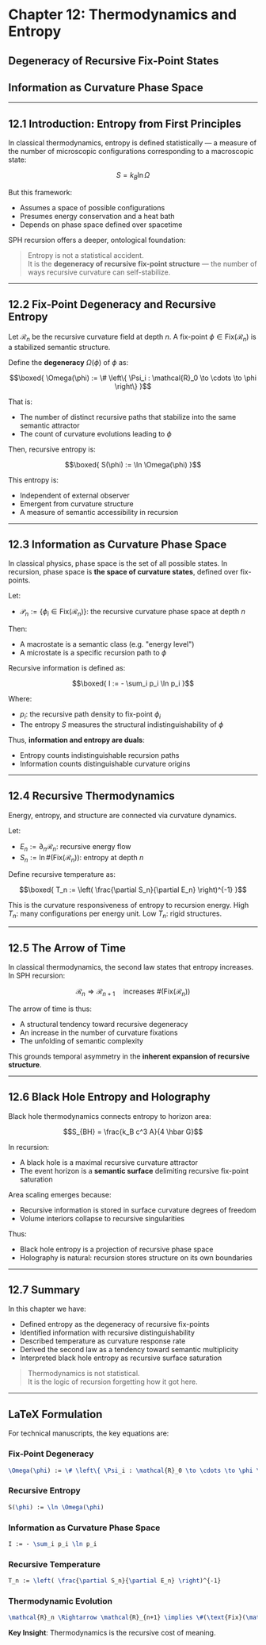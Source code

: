 # Chapter 12: Thermodynamics and Entropy

## Degeneracy of Recursive Fix-Point States
## Information as Curvature Phase Space

---

## 12.1 Introduction: Entropy from First Principles

In classical thermodynamics, entropy is defined statistically — a measure of the number of microscopic configurations corresponding to a macroscopic state:

$$S = k_B \ln \Omega$$

But this framework:
- Assumes a space of possible configurations  
- Presumes energy conservation and a heat bath  
- Depends on phase space defined over spacetime

SPH recursion offers a deeper, ontological foundation:

> Entropy is not a statistical accident.  
> It is the **degeneracy of recursive fix-point structure** — the number of ways recursive curvature can self-stabilize.

---

## 12.2 Fix-Point Degeneracy and Recursive Entropy

Let $\mathcal{R}_n$ be the recursive curvature field at depth $n$. A fix-point $\phi \in \text{Fix}(\mathcal{R}_n)$ is a stabilized semantic structure.

Define the **degeneracy** $\Omega(\phi)$ of $\phi$ as:

$$\boxed{
\Omega(\phi) := \# \left\{ \Psi_i : \mathcal{R}_0 \to \cdots \to \phi \right\}
}$$

That is:
- The number of distinct recursive paths that stabilize into the same semantic attractor  
- The count of curvature evolutions leading to $\phi$

Then, recursive entropy is:

$$\boxed{
S(\phi) := \ln \Omega(\phi)
}$$

This entropy is:
- Independent of external observer  
- Emergent from curvature structure  
- A measure of semantic accessibility in recursion

---

## 12.3 Information as Curvature Phase Space

In classical physics, phase space is the set of all possible states. In recursion, phase space is **the space of curvature states**, defined over fix-points.

Let:
- $\mathcal{P}_n := \{ \phi_i \in \text{Fix}(\mathcal{R}_n) \}$: the recursive curvature phase space at depth $n$

Then:
- A macrostate is a semantic class (e.g. "energy level")  
- A microstate is a specific recursion path to $\phi$

Recursive information is defined as:

$$\boxed{
I := - \sum_i p_i \ln p_i
}$$

Where:
- $p_i$: the recursive path density to fix-point $\phi_i$  
- The entropy $S$ measures the structural indistinguishability of $\phi$

Thus, **information and entropy are duals**:
- Entropy counts indistinguishable recursion paths  
- Information counts distinguishable curvature origins

---

## 12.4 Recursive Thermodynamics

Energy, entropy, and structure are connected via curvature dynamics.

Let:
- $E_n := \partial_n \mathcal{R}_n$: recursive energy flow  
- $S_n := \ln \#(\text{Fix}(\mathcal{R}_n))$: entropy at depth $n$

Define recursive temperature as:

$$\boxed{
T_n := \left( \frac{\partial S_n}{\partial E_n} \right)^{-1}
}$$

This is the curvature responsiveness of entropy to recursion energy. High $T_n$: many configurations per energy unit. Low $T_n$: rigid structures.

---

## 12.5 The Arrow of Time

In classical thermodynamics, the second law states that entropy increases. In SPH recursion:

$$\mathcal{R}_n \Rightarrow \mathcal{R}_{n+1} \quad \text{increases } \#(\text{Fix}(\mathcal{R}_n))$$

The arrow of time is thus:
- A structural tendency toward recursive degeneracy  
- An increase in the number of curvature fixations  
- The unfolding of semantic complexity

This grounds temporal asymmetry in the **inherent expansion of recursive structure**.

---

## 12.6 Black Hole Entropy and Holography

Black hole thermodynamics connects entropy to horizon area:

$$S_{BH} = \frac{k_B c^3 A}{4 \hbar G}$$

In recursion:
- A black hole is a maximal recursive curvature attractor  
- The event horizon is a **semantic surface** delimiting recursive fix-point saturation

Area scaling emerges because:
- Recursive information is stored in surface curvature degrees of freedom  
- Volume interiors collapse to recursive singularities

Thus:
- Black hole entropy is a projection of recursive phase space  
- Holography is natural: recursion stores structure on its own boundaries

---

## 12.7 Summary

In this chapter we have:
- Defined entropy as the degeneracy of recursive fix-points  
- Identified information with recursive distinguishability  
- Described temperature as curvature response rate  
- Derived the second law as a tendency toward semantic multiplicity  
- Interpreted black hole entropy as recursive surface saturation

> Thermodynamics is not statistical.  
> It is the logic of recursion forgetting how it got here.

---

## LaTeX Formulation

For technical manuscripts, the key equations are:

### Fix-Point Degeneracy
```latex
\Omega(\phi) := \# \left\{ \Psi_i : \mathcal{R}_0 \to \cdots \to \phi \right\}
```

### Recursive Entropy
```latex
S(\phi) := \ln \Omega(\phi)
```

### Information as Curvature Phase Space
```latex
I := - \sum_i p_i \ln p_i
```

### Recursive Temperature
```latex
T_n := \left( \frac{\partial S_n}{\partial E_n} \right)^{-1}
```

### Thermodynamic Evolution
```latex
\mathcal{R}_n \Rightarrow \mathcal{R}_{n+1} \implies \#(\text{Fix}(\mathcal{R}_{n+1})) \geq \#(\text{Fix}(\mathcal{R}_n))
```

**Key Insight**: Thermodynamics is the recursive cost of meaning.